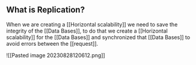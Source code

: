 
## What is Replication?

When we are creating a [[Horizontal scalability]] we need to save the integrity of the [[Data Bases]], to do that we create a [[Horizontal scalability]] for the [[Data Bases]] and synchronized that [[Data Bases]] to avoid errors between the [[request]].

![[Pasted image 20230828120612.png]]